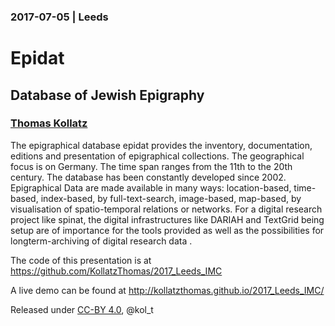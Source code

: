 ### 2017-07-05 | Leeds

# Epidat

## Database of Jewish Epigraphy


### [Thomas Kollatz](http://orcid.org/0000-0003-1904-1841) 

The epigraphical database epidat provides the inventory, documentation, editions and presentation of epigraphical collections. The geographical focus is on Germany. The time span ranges from the 11th to the 20th century. The database has been constantly developed since 2002. Epigraphical Data are made available in many ways: location-based, time-based, index-based, by full-text-search, image-based, map-based, by visualisation of spatio-temporal relations or networks. For a digital research project like spinat, the digital infrastructures like DARIAH and TextGrid being setup are of importance for the tools provided as well as the possibilities for longterm-archiving of digital research data . 

The code of this presentation is at https://github.com/KollatzThomas/2017_Leeds_IMC

A live demo can be found at http://kollatzthomas.github.io/2017_Leeds_IMC/

Released under [CC-BY 4.0](https://creativecommons.org/licenses/by/4.0/), @kol_t
